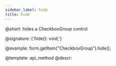 ```yaml
---
sidebar_label: hide
title: hide
---          
```


@short: hides a CheckboxGroup control

@signature: {'hide(): void;'}

@example:
form.getItem("CheckboxGroup").hide(); 


@template: api_method
@descr:


